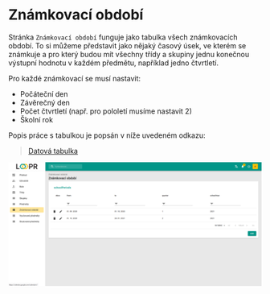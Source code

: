 # Známkovací období
Stránka `Známkovací období` funguje jako tabulka všech známkovacích období. To si můžeme představit jako nějaký časový úsek, ve kterém se známkuje a pro který budou mít všechny třídy a skupiny jednu konečnou výstupní hodnotu v každém předmětu, například jedno čtvrtletí.

Pro každé známkovací se musí nastavit:  
* Počáteční den
* Závěrečný den
* Počet čtvrtletí (např. pro pololetí musíme nastavit 2)
* Školní rok

Popis práce s tabulkou je popsán v níže uvedeném odkazu:
> [Datová tabulka](cs/components/materialTable/)

![](images/screen.png)